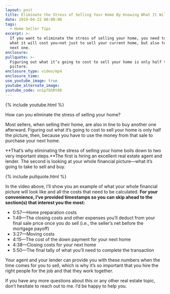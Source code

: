 ```yaml
---
layout: post
title: Eliminate the Stress of Selling Your Home By Knowing What It Will Cost You
date: 2019-04-22 00:00:00
tags:
  - Home Seller Tips
excerpt: >-
  If you want to eliminate the stress of selling your home, you need to know
  what it will cost you—not just to sell your current home, but also to buy the
  next one.
enclosure:
pullquote: >-
  Figuring out what it’s going to cost to sell your home is only half the
  picture.
enclosure_type: video/mp4
enclosure_time:
use_youtube_image: true
youtube_alternate_image:
youtube_code: on1p7bhRt08
---
```


{% include youtube.html %}

How can you eliminate the stress of selling your home?&nbsp;

Most sellers, when selling their home, are also in line to buy another one afterward. Figuring out what it’s going to cost to sell your home is only half the picture, then, because you have to use the money from that sale to purchase your next home.&nbsp; &nbsp;

**That’s why eliminating the stress of selling your home boils down to two very important steps.**The first is hiring an excellent real estate agent and lender. The second is looking at your whole financial picture—what it’s going to take to sell and buy.

{% include pullquote.html %}

In the video above, I’ll show you an example of what your whole financial picture will look like and all the costs that need to be calculated.&nbsp;**For your convenience, I’ve provided timestamps so you can skip ahead to the section(s) that interest you the most:**&nbsp;

* 0:57—Home preparation costs
* 1:49—The closing costs and other expenses you’ll deduct from your final sale price once you do sell (i.e., the seller’s net before the mortgage payoff)&nbsp;
* 3:27—Moving costs
* 4:15—The cost of the down payment for your next home
* 4:38—Closing costs for your next home
* 5:50—The final tally of what you’ll need to complete the transaction

Your agent and your lender can provide you with these numbers when the time comes for you to sell, which is why it’s so important that you hire the right people for the job and that they work together.&nbsp;

If you have any more questions about this or any other real estate topic, don’t hesitate to reach out to me. I’d be happy to help you.
